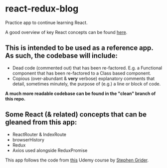 # react-redux-blog

Practice app to continue learning React.

A good overview of key React concepts can be found
[here](https://medium.freecodecamp.com/the-5-things-you-need-to-know-to-understand-react-a1dbd5d114a3#.obts5zea2).

## This is intended to be used as a reference app. As such, the codebase will include:

* Dead code (commented out) that has been re-factored. E.g. a Functional
	component that has been re-factored to a Class based component.
* Copious (over-abundant & **very** verbose) explanatory comments that detail,
	sometimes minutely, the purpose of (e.g.) a line or block of code.

**A much more readable codebase can be found in the "clean" branch of this repo.**

## Some React (& related) concepts that can be gleaned from this app:

* ReactRouter & IndexRoute
* browserHistory
* Redux
* Axios used alongside ReduxPromise

This app follows the code from [this](https://www.udemy.com/react-redux/learn/v4/content) Udemy course by [Stephen Grider](https://github.com/stephengrider).
